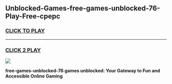 
## Unblocked-Games-free-games-unblocked-76-Play-Free-cpepc
<h3>
<a href="https://premium76.site?title=free-games-unblocked-76&ref=19M">CLICK TO PLAY</a></h3>
<hr>

<h3>
<a href="https://premium76.site?title=free-games-unblocked-76&ref=19M">CLICK 2 PLAY</a>
  
</h3>

<a href="https://premium76.site?title=free-games-unblocked-76&ref=19M"><img src="https://clearcache.store/games.png"></a>


**free-games-unblocked-76 games unblocked: Your Gateway to Fun and Accessible Online Gaming**
